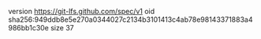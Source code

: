 version https://git-lfs.github.com/spec/v1
oid sha256:949ddb8e5e270a0344027c2134b3101413c4ab78e98143371883a4986bb1c30e
size 37
